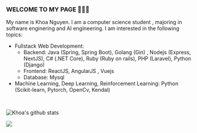 ### WELCOME TO MY PAGE 👋👋👋
My name is Khoa Nguyen. I am a computer science student , majoring in software enginering and AI engineering. 
I am interested in the following topics: 
- Fullstack Web Development:
  - Backend: Java (Spring, Spring Boot), Golang (Gin) , Nodejs (Express, NextJS), C# (.NET Core), Ruby (Ruby on rails), PHP (Laravel), Python (Django)
  - Frontend: ReactJS, AngularJS , Vuejs
  - Database: Mysql
- Machine Learning, Deep Learning, Reinforcement Learning: Python (Scikit-learn, Pytorch, OpenCv, Kendal) 
<br>



![Khoa's github stats](https://github-readme-stats-git-masterrstaa-rickstaa.vercel.app/api?username=Nguyen-Dang-Khoa-04072004&show_icons=true&theme=tokyonight&hide=contribs,prs,issues)

<a href="https://github.com/Nguyen-Dang-Khoa-04072004/Nguyen-Dang-Khoa04072004/">
  <!-- Change the `github-readme-stats.anuraghazra1.vercel.app` to `github-readme-stats.vercel.app`  -->
  <img align="center" src="https://github-readme-stats.vercel.app/api/pin/?username=Nguyen-Dang-Khoa-04072004&repo=Nguyen-Dang-Khoa04072004&theme=radical" />
</a> 
